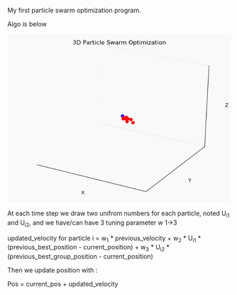 My first particle swarm optimization program.

Algo is below

![](3d_opt.gif)

At each time step we draw two unifrom numbers for each particle, noted U<sub>i1</sub> and U<sub>i2</sub>, and we have/can have 3 tuning parameter w 1->3


updated_velocity for particle i = w<sub>1</sub> * previous_velocity  +  w<sub>2</sub> * U<sub>i1</sub> * (previous_best_position - current_position) + w<sub>3</sub> * U<sub>i2</sub> * (previous_best_group_position - current_position)

Then we update position with :


Pos = current_pos + updated_velocity

